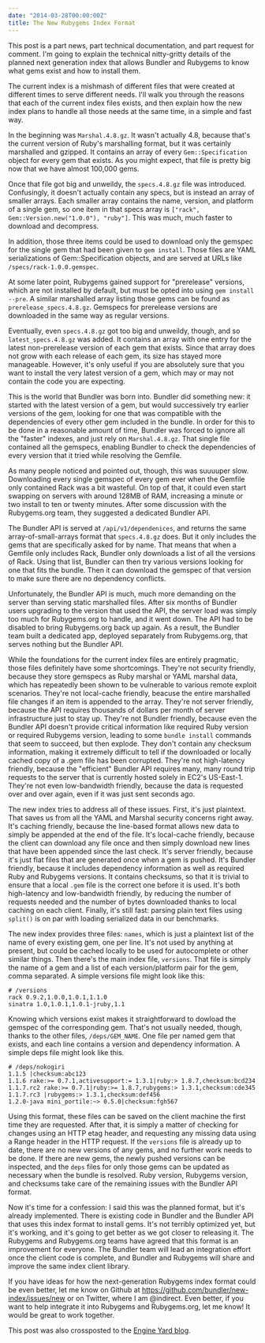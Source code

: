 ```yaml
---
date: "2014-03-28T00:00:00Z"
title: The New Rubygems Index Format
---
```

This post is a part news, part technical documentation, and part request for comment. I'm going to explain the technical nitty-gritty details of the planned next generation index that allows Bundler and Rubygems to know what gems exist and how to install them.

The current index is a mishmash of different files that were created at different times to serve different needs. I'll walk you through the reasons that each of the current index files exists, and then explain how the new index plans to handle all those needs at the same time, in a simple and fast way.

In the beginning was `Marshal.4.8.gz`. It wasn't actually 4.8, because that's the current version of Ruby's marshalling format, but it was certainly marshalled and gzipped. It contains an array of every `Gem::Specification` object for every gem that exists. As you might expect, that file is pretty big now that we have almost 100,000 gems.

Once that file got big and unweildy, the `specs.4.8.gz` file was introduced. Confusingly, it doesn't actually contain any specs, but is instead an array of smaller arrays. Each smaller array contains the name, version, and platform of a single gem, so one item in that specs array is `["rack", Gem::Version.new("1.0.0"), "ruby"]`. This was much, much faster to download and decompress.

In addition, those three items could be used to download only the gemspec for the single gem that had been given to `gem install`. Those files are YAML serializations of Gem::Specification objects, and are served at URLs like `/specs/rack-1.0.0.gemspec`.

At some later point, Rubygems gained support for "prerelease" versions, which are not installed by default, but must be opted into using `gem install --pre`. A similar marshalled array listing those gems can be found as `prerelease_specs.4.8.gz`. Gemspecs for prerelease versions are downloaded in the same way as regular versions.

Eventually, even `specs.4.8.gz` got too big and unweildy, though, and so `latest_specs.4.8.gz` was added. It contains an array with one entry for the latest non-prerelease version of each gem that exists. Since that array does not grow with each release of each gem, its size has stayed more manageable. However, it's only useful if you are absolutely sure that you want to install the very latest version of a gem, which may or may not contain the code you are expecting.

This is the world that Bundler was born into. Bundler did something new: it started with the latest version of a gem, but would successively try earlier versions of the gem, looking for one that was compatible with the dependencies of every other gem included in the bundle. In order for this to be done in a reasonable amount of time, Bundler was forced to ignore all the "faster" indexes, and just rely on `Marshal.4.8.gz`. That single file contained all the gemspecs, enabling Bundler to check the dependencies of every version that it tried while resolving the Gemfile.

As many people noticed and pointed out, though, this was suuuuper slow. Downloading every single gemspec of every gem ever when the Gemfile only contained Rack was a bit wasteful. On top of that, it could even start swapping on servers with around 128MB of RAM, increasing a minute or two install to ten or twenty minutes. After some discussion with the Rubygems.org team, they suggested a dedicated Bundler API.

The Bundler API is served at `/api/v1/dependenices`, and returns the same array-of-small-arrays format that `specs.4.8.gz` does. But it only includes the gems that are specifically asked for by name. That means that when a Gemfile only includes Rack, Bundler only downloads a list of all the versions of Rack. Using that list, Bundler can then try various versions looking for one that fits the bundle. Then it can download the gemspec of that version to make sure there are no dependency conflicts.

Unfortunately, the Bundler API is much, much more demanding on the server than serving static marshalled files. After six months of Bundler users upgrading to the version that used the API, the server load was simply too much for Rubygems.org to handle, and it went down. The API had to be disabled to bring Rubygems.org back up again. As a result, the Bundler team built a dedicated app, deployed separately from Rubygems.org, that serves nothing but the Bundler API.

While the foundations for the current index files are entirely pragmatic, those files definitely have some shortcomings. They're not security friendly, because they store gemspecs as Ruby marshal or YAML marshal data, which has repeatedly been shown to be vulnerable to various remote exploit scenarios. They're not local-cache friendly, beacuse the entire marshalled file changes if an item is appended to the array. They're not server friendly, because the API requires thousands of dollars per month of server infrastructure just to stay up. They're not Bundler friendly, because even the Bundler API doesn't provide critical information like required Ruby version or required Rubygems version, leading to some `bundle install` commands that seem to succeed, but then explode. They don't contain any checksum information, making it extremely difficult to tell if the downloaded or locally cached copy of a .gem file has been corrupted. They're not high-latency friendly, because the "efficient" Bundler API requires many, many round trip requests to the server that is currently hosted solely in EC2's US-East-1. They're not even low-bandwidth friendly, because the data is requested over and over again, even if it was just sent seconds ago.

The new index tries to address all of these issues. First, it's just plaintext. That saves us from all the YAML and Marshal security concerns right away. It's caching friendly, because the line-based format allows new data to simply be appended at the end of the file. It's local-cache friendly, because the client can download any file once and then simply download new lines that have been appended since the last check. It's server friendly, because it's just flat files that are generated once when a gem is pushed. It's Bundler friendly, because it includes dependency information as well as required Ruby and Rubygems versions. It contains checksums, so that it is trivial to ensure that a local `.gem` file is the correct one before it is used. It's both high-latency and low-bandwidth friendly, by reducing the number of requests needed and the number of bytes downloaded thanks to local caching on each client. Finally, it's still fast: parsing plain text files using `split()` is on par with loading serialized data in our benchmarks.

The new index provides three files: `names`, which is just a plaintext list of the name of every existing gem, one per line. It's not used by anything at present, but could be cached locally to be used for autocomplete or other similar things.
Then there's the main index file, `versions`. That file is simply the name of a gem and a list of each version/platform pair for the gem, comma separated. A simple versions file might look like this:

```
# /versions
rack 0.9.2,1.0.0,1.0.1,1.1.0
sinatra 1.0,1.0.1,1.0.1-jruby,1.1
```

Knowing which versions exist makes it straightforward to dowload the gemspec of the corresponding gem. That's not usually needed, though, thanks to the other files, `/deps/GEM_NAME`. One file per named gem that exists, and each line contains a version and dependency information. A simple deps file might look like this.

```
# /deps/nokogiri
1.1.5 |checksum:abc123
1.1.6 rake:>= 0.7.1,activesupport:= 1.3.1|ruby:> 1.8.7,checksum:bcd234
1.1.7.rc2 rake:>= 0.7.1|ruby:>= 1.8.7,rubygems:> 1.3.1,checksum:cde345
1.1.7.rc3 |rubygems:> 1.3.1,checksum:def456
1.2.0-java mini_portile:~> 0.5.0|checksum:fgh567
```

Using this format, these files can be saved on the client machine the first time they are requested. After that, it is simply a matter of checking for changes using an HTTP etag header, and requesting any missing data using a Range header in the HTTP request. If the `versions` file is already up to date, there are no new versions of any gems, and no further work needs to be done. If there are new gems, the newly pushed versions can be inspected, and the `deps` files for only those gems can be updated as necessary when the bundle is resolved. Ruby version, Rubygems version, and checksums take care of the remaining issues with the Bundler API format.

Now it's time for a confession: I said this was the planned format, but it's already implemented. There is existing code in Bundler and the Bundler API that uses this index format to install gems. It's not terribly optimized yet, but it's working, and it's going to get better as we got closer to releasing it. The Rubygems and Rubygems.org teams have agreed that this format is an improvement for everyone. The Bundler team will lead an integration effort once the client code is complete, and Bundler and Rubygems will share and improve the same index client library.

If you have ideas for how the next-generation Rubygems index format could be even better, let me know on Github at https://github.com/bundler/new-index/issues/new or on Twitter, where I am @indirect. Even better, if you want to help integrate it into Rubygems and Rubygems.org, let me know! It would be great to work together.

<p class="aside">This post was also crossposted to the <a href="https://blog.engineyard.com/2014/new-rubygems-index-format">Engine Yard blog</a>.</p>